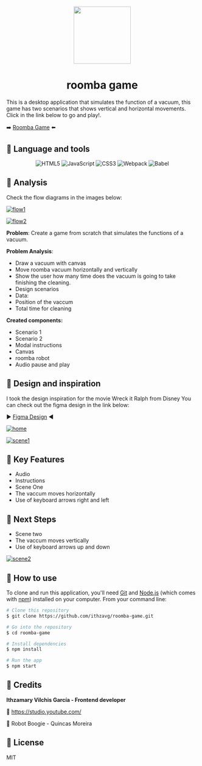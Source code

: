 <h1 align="center">
<img src="https://i.ibb.co/jRvtNLC/logo.jpg" width="150px">
</h1>
<h1 align="center">roomba game</h1>


This is a desktop application that simulates the function of a vacuum, this game has two scenarios that shows vertical and horizontal movements.
Click in the link below to go and play!.

➡️ [Roomba Game](https://jovial-torvalds-8bac6f.netlify.app/ "Roomba Game") ⬅️


## :candy: Language and tools
<p align="center">
<img alt="HTML5" src="https://img.shields.io/badge/html5%20-%23E34F26.svg?&style=for-the-badge&logo=html5&logoColor=white"/> <img alt="JavaScript" src="https://img.shields.io/badge/javascript%20-%23323330.svg?&style=for-the-badge&logo=javascript&logoColor=%23F7DF1E"/> <img alt="CSS3" src="https://img.shields.io/badge/css3%20-%231572B6.svg?&style=for-the-badge&logo=css3&logoColor=white"/> <img alt="Webpack" src="https://img.shields.io/badge/webpack-%238DD6F9.svg?&style=for-the-badge&logo=webpack&logoColor=black" /> <img alt="Babel" src="https://img.shields.io/badge/Babel-F9DC3e?style=for-the-badge&logo=babel&logoColor=black" />
</p>

## 🍬 Analysis

Check the flow diagrams in the images below:

[![flow1](https://i.ibb.co/0BLhbLk/flow-1.png "flow1")](https://i.ibb.co/0BLhbLk/flow-1.png "flow1")

[![flow2](https://i.ibb.co/QvNJ1x5/flow-2.png "flow2")](https://i.ibb.co/QvNJ1x5/flow-2.png "flow2")

**Problem**: Create a game from scratch that simulates the functions of a vacuum.

**Problem Analysis**:
- Draw a vacuum with canvas
- Move roomba vacuum horizontally and vertically
- Show the user how many time does the vacuum is going to take finishing the cleaning.
- Design scenarios
- Data: 
 - Position of the vaccum
 - Total time for cleaning

**Created components:**
- Scenario 1
- Scenario 2
- Modal instructions
- Canvas
- roomba robot
- Audio pause and play

## 🍬 Design and inspiration
I took the design inspiration for the movie Wreck it Ralph from Disney
You can check out the figma design in the link below:

▶️ [Figma Design](https://www.figma.com/file/pgzVs26PosTrKRG8cW4IBW/Roomba?node-id=1%3A2 "Figma Design") ◀️

[![home](https://i.ibb.co/ts7Xt99/home-flow.png "home")](https://i.ibb.co/ts7Xt99/home-flow.png "home")

[![scene1](https://i.ibb.co/f45ZwBL/scene1.png "scene1")](https://i.ibb.co/f45ZwBL/scene1.png "scene1")



## 🍬 Key Features
- Audio 
- Instructions
- Scene One
 - The vaccum moves horizontally
 - Use of keyboard arrows right and left


## 🍬 Next Steps
- Scene two
 - The vaccum moves vertically
 - Use of keyboard arrows  up and down

[![scene2](https://i.ibb.co/N9N61fK/scene2.png "scene2")](https://i.ibb.co/N9N61fK/scene2.png "scene2")

## 🍬 How to use
To clone and run this application, you'll need [Git](https://git-scm.com) and [Node.js](https://nodejs.org/en/download/) (which comes with [npm](http://npmjs.com)) installed on your computer. From your command line:

```bash
# Clone this repository
$ git clone https://github.com/ithzavg/roomba-game.git

# Go into the repository
$ cd roomba-game

# Install dependencies
$ npm install

# Run the app
$ npm start
```
## 🍬 Credits
**Ithzamary Vilchis García - Frontend developer**

🎵 https://studio.youtube.com/


🎵 Robot Boogie - Quincas Moreira  

## 🍬 License
MIT
 
